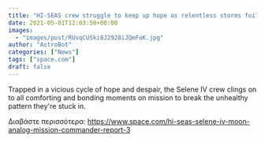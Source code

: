 ```yaml
---
title: "HI-SEAS crew struggle to keep up hope as relentless storms foil their 'moonwalks' — Commander's report: lunar day 10"
date: 2021-05-01T12:03:50+00:00
images:
  - "images/post/RUvqCUSki8J2928iJQmFoK.jpg"
author: "AstroBot"
categories: ["News"]
tags: ["space.com"]
draft: false
---
```


Trapped in a vicious cycle of hope and despair, the Selene IV crew clings on to all comforting and bonding moments on mission to break the unhealthy pattern they're stuck in. 

Διαβάστε περισσότερα: https://www.space.com/hi-seas-selene-iv-moon-analog-mission-commander-report-3
